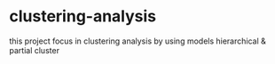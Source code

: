 # clustering-analysis
this project focus in clustering analysis by using models hierarchical &amp; partial cluster 
